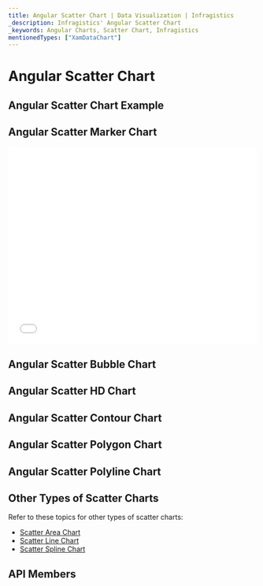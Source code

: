 ```yaml
---
title: Angular Scatter Chart | Data Visualization | Infragistics
_description: Infragistics' Angular Scatter Chart
_keywords: Angular Charts, Scatter Chart, Infragistics
mentionedTypes: ["XamDataChart"]
---
```


# Angular Scatter Chart

<!-- TODO add introduction to and purpose of using about using scatter series in data-chart -->

## Angular Scatter Chart Example

<!-- TODO use this iframe which will point to a new sample:
<iframe src='{environment:dvDemosBaseUrl}/charts/data-chart-type-scatter-series' width="100%" height="100%" seamless frameBorder="0" onload="onXPlatSampleIframeContentLoaded(this);" alt="Angular Scatter Chart Example"></iframe> -->

## Angular Scatter Marker Chart

<div class="sample-container loading" style="height: 400px">
    <iframe id="cc-chart-with-legend" src='{environment:dvDemosBaseUrl}/charts/data-chart-scatter-point-chart' width="100%" height="100%" seamless frameBorder="0" onload="onXPlatSampleIframeContentLoaded(this);" alt="Angular Line Chart With Legend"></iframe>
</div>

<div class="divider--half"></div>

## Angular Scatter Bubble Chart

<!-- data-chart-type-scatter-bubble-series.md -->

## Angular Scatter HD Chart

<!-- data-chart-type-scatter-hd-series.md -->

## Angular Scatter Contour Chart

<!-- TODO copy and combine content (code snippets, description) from these topics:
	data-chart-type-scatter-contour-series.md
-->

## Angular Scatter Polygon Chart

<!-- data-chart-type-scatter-polygon-series.md -->

## Angular Scatter Polyline Chart

<!-- data-chart-type-scatter-polyline-series.md -->

## Other Types of Scatter Charts

Refer to these topics for other types of scatter charts:

-   [Scatter Area Chart](chart-types-area.md#angular-scatter-area-chart)
-   [Scatter Line Chart](chart-types-line.md#angular-scatter-line-chart)
-   [Scatter Spline Chart](chart-types-spline.md#angular-scatter-spline-chart)

## API Members

<!-- TODO list API links used in this topic -->
